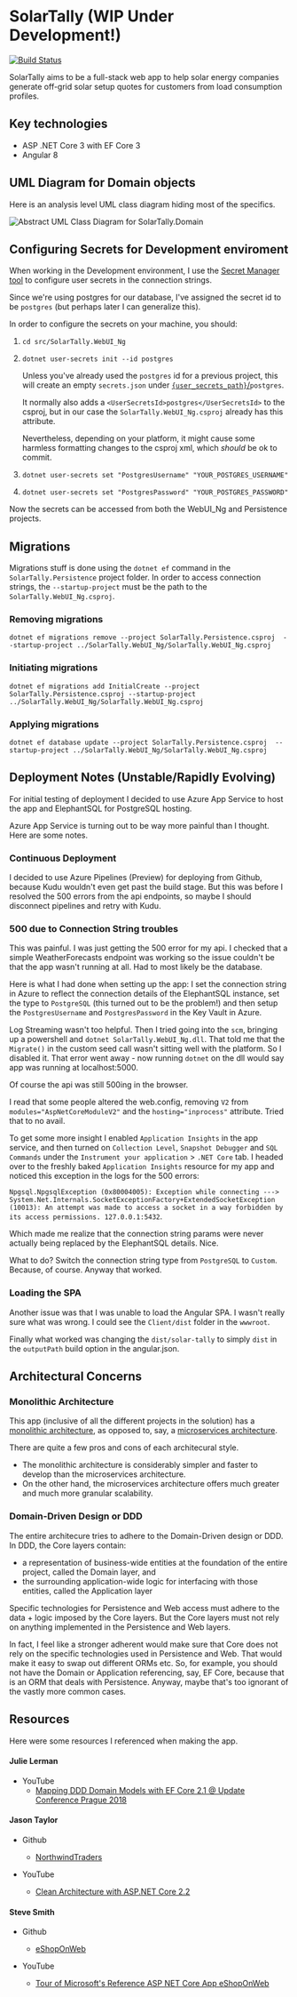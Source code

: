 # SolarTally (WIP Under Development!)
[![Build Status](https://dev.azure.com/vaipatel/SolarTallyProject/_apis/build/status/vaipatel.SolarTally_AspDotNetCore?branchName=master)](https://dev.azure.com/vaipatel/SolarTallyProject/_build/latest?definitionId=2&branchName=master)

SolarTally aims to be a full-stack web app to help solar energy companies 
generate off-grid solar setup quotes for customers from load consumption
profiles.

## Key technologies

* ASP .NET Core 3 with EF Core 3
* Angular 8

## UML Diagram for Domain objects

Here is an analysis level UML class diagram hiding most of the specifics.

![Abstract UML Class Diagram for SolarTally.Domain](./src/SolarTally.Domain/resources/SolarTally_Domain_UML_Abridged.svg)

## Configuring Secrets for Development enviroment

When working in the Development environment, I use the
[Secret Manager tool](https://docs.microsoft.com/en-us/aspnet/core/security/app-secrets?view=aspnetcore-3.0&tabs=linux#secret-manager)
to configure user secrets in the connection strings.

Since we're using postgres for our database, I've assigned the secret id to be
`postgres` (but perhaps later I can generalize this).

In order to configure the secrets on your machine, you should:

1. `cd src/SolarTally.WebUI_Ng`
2. `dotnet user-secrets init --id postgres`
   
   Unless you've already used the `postgres` id for a previous project, this
   will create an empty `secrets.json` under
   [`{user_secrets_path}`/](https://docs.microsoft.com/en-us/aspnet/core/security/app-secrets?view=aspnetcore-3.0&tabs=windows#how-the-secret-manager-tool-works)`postgres`.
   
   It normally also adds a `<UserSecretsId>postgres</UserSecretsId>` to the
   csproj, but in our case the `SolarTally.WebUI_Ng.csproj` already has this
   attribute.
   
   Nevertheless, depending on your platform, it might cause some harmless
   formatting changes to the csproj xml, which *should* be ok to commit.
3. `dotnet user-secrets set "PostgresUsername" "YOUR_POSTGRES_USERNAME"`
4. `dotnet user-secrets set "PostgresPassword" "YOUR_POSTGRES_PASSWORD"`

Now the secrets can be accessed from both the WebUI_Ng and Persistence projects.

## Migrations

Migrations stuff is done using the `dotnet ef` command
in the `SolarTally.Persistence` project folder. In order to access connection
strings, the `--startup-project` must be the path to the 
`SolarTally.WebUI_Ng.csproj`.

### Removing migrations

`dotnet ef migrations remove --project SolarTally.Persistence.csproj  --startup-project ../SolarTally.WebUI_Ng/SolarTally.WebUI_Ng.csproj`

### Initiating migrations

`dotnet ef migrations add InitialCreate --project SolarTally.Persistence.csproj --startup-project ../SolarTally.WebUI_Ng/SolarTally.WebUI_Ng.csproj`

### Applying migrations

`dotnet ef database update --project SolarTally.Persistence.csproj  --startup-project ../SolarTally.WebUI_Ng/SolarTally.WebUI_Ng.csproj`

## Deployment Notes (Unstable/Rapidly Evolving)

For initial testing of deployment I decided to use Azure App Service to host the app and ElephantSQL for PostgreSQL hosting.

Azure App Service is turning out to be way more painful than I thought. Here are some notes.

### Continuous Deployment

I decided to use Azure Pipelines (Preview) for deploying from Github, because Kudu wouldn't even get past the build stage. But this was before I resolved the 500 errors from the api endpoints, so maybe I should disconnect pipelines and retry with Kudu.

### 500 due to Connection String troubles

This was painful. I was just getting the 500 error for my api. I checked that a simple WeatherForecasts endpoint was working so the issue couldn't be that the app wasn't running at all. Had to most likely be the database.

Here is what I had done when setting up the app: I set the connection string in Azure to reflect the connection details of the ElephantSQL instance, set the type to `PostgreSQL` (this turned out to be the problem!) and then setup the `PostgresUsername` and `PostgresPassword` in the Key Vault in Azure.

Log Streaming wasn't too helpful. Then I tried going into the `scm`, bringing up a powershell and `dotnet SolarTally.WebUI_Ng.dll`. That told me that the `Migrate()` in the custom seed call wasn't sitting well with the platform. So I disabled it. That error went away - now running `dotnet` on the dll would say app was running at localhost:5000.

Of course the api was still 500ing in the browser.

I read that some people altered the web.config, removing `V2` from `modules="AspNetCoreModuleV2"` and the `hosting="inprocess"` attribute. Tried that to no avail.

To get some more insight I enabled `Application Insights` in the app service, and then turned on `Collection Level`, `Snapshot Debugger` and `SQL Commands` under the `Instrument your application` > `.NET Core` tab. I headed over to the freshly baked `Application Insights` resource for my app and noticed this exception in the logs for the 500 errors:

`Npgsql.NpgsqlException (0x80004005): Exception while connecting ---> System.Net.Internals.SocketExceptionFactory+ExtendedSocketException (10013): An attempt was made to access a socket in a way forbidden by its access permissions. 127.0.0.1:5432`.

Which made me realize that the connection string params were never actually being replaced by the ElephantSQL details. Nice.

What to do? Switch the connection string type from `PostgreSQL` to `Custom`. Because, of course. Anyway that worked.

### Loading the SPA

Another issue was that I was unable to load the Angular SPA. I wasn't really sure what was wrong. I could see the `Client/dist` folder in the `wwwroot`.

Finally what worked was changing the `dist/solar-tally` to simply `dist` in the `outputPath` build option in the  angular.json.

## Architectural Concerns

### Monolithic Architecture

This app (inclusive of all the different projects in the solution) has a 
[monolithic architecture](https://docs.microsoft.com/en-us/dotnet/architecture/modern-web-apps-azure/common-web-application-architectures),
as opposed to, say, a [microservices architecture](https://azure.microsoft.com/en-us/blog/microservices-an-application-revolution-powered-by-the-cloud).

There are quite a few pros and cons of each architecural style.
* The monolithic architecture is considerably simpler and faster to develop than
  the microservices architecture.
* On the other hand, the microservices architecture offers much greater and much
  more granular scalability.

### Domain-Driven Design or DDD

The entire architecure tries to adhere to the Domain-Driven design or DDD. In
DDD, the Core layers contain:
* a representation of business-wide entities at the foundation of the entire
  project, called the Domain layer, and
* the surrounding application-wide logic for interfacing with those entities,
  called the Application layer

Specific technologies for Persistence and Web access must adhere to the
data + logic imposed by the Core layers. But the Core layers must not rely on
anything implemented in the Persistence and Web layers.

In fact, I feel like a stronger adherent would make sure that Core does not rely
on the specific technologies used in Persistence and Web. That would make it
easy to swap out different ORMs etc. So, for example, you should not have the
Domain or Application referencing, say, EF Core, because that is an ORM that
deals with Persistence. Anyway, maybe that's too ignorant of the vastly more
common cases.

## Resources

Here were some resources I referenced when making the app.

#### Julie Lerman

* YouTube
  * [Mapping DDD Domain Models with EF Core 2.1 @ Update Conference Prague 2018
  ](https://youtu.be/Z62cbp61Bb8)

#### Jason Taylor

* Github
  * [NorthwindTraders](https://github.com/JasonGT/NorthwindTraders)

* YouTube
  * [Clean Architecture with ASP.NET Core 2.2](https://youtu.be/Zygw4UAxCdg)


#### Steve Smith

* Github
  * [eShopOnWeb](https://github.com/dotnet-architecture/eShopOnWeb)

* YouTube
  * [Tour of Microsoft's Reference ASP NET Core App eShopOnWeb
  ](https://www.youtube.com/watch?v=rSpF1s8wcyA)
